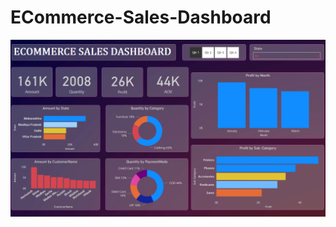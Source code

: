 # ECommerce-Sales-Dashboard

<img src ="https://github.com/OmkarBarge/ECommerce-Sales-Dashboard/blob/main/Dashboard.png">
